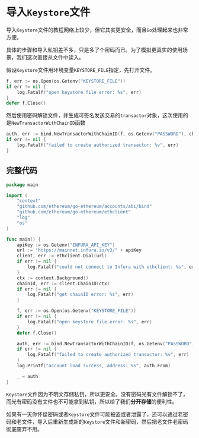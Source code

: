 # 导入`Keystore`文件

导入`Keystore`文件的教程网络上较少，但它其实更安全，而且`Go`处理起来也非常方便。

具体的步骤和导入私钥差不多，只是多了个密码而已。为了模拟更真实的使用场景，我们这次直接从文件中读入。

假设`Keystore`文件用环境变量`KEYSTORE_FILE`指定，先打开文件。
```go
f, err := os.Open(os.Getenv("KEYSTORE_FILE"))
if err != nil {
    log.Fatalf("open keystore file error: %s", err)
}
defer f.Close()
```

然后使用密码解锁文件，并生成可签名发送交易的`transactor`对象，这次使用的是`NewTransactorWithChainID`函数
```go
auth, err := bind.NewTransactorWithChainID(f, os.Getenv("PASSWORD"), chainId)
if err != nil {
    log.Fatalf("failed to create authorized transactor: %v", err)
}
```

## 完整代码

```go
package main

import (
	"context"
	"github.com/ethereum/go-ethereum/accounts/abi/bind"
	"github.com/ethereum/go-ethereum/ethclient"
	"log"
	"os"
)

func main() {
	apiKey := os.Getenv("INFURA_API_KEY")
	url := "https://mainnet.infura.io/v3/" + apiKey
	client, err := ethclient.Dial(url)
	if err != nil {
		log.Fatalf("could not connect to Infura with ethclient: %s", err)
	}
	ctx := context.Background()
	chainId, err := client.ChainID(ctx)
	if err != nil {
		log.Fatalf("get chainID error: %s", err)
	}

	f, err := os.Open(os.Getenv("KEYSTORE_FILE"))
	if err != nil {
		log.Fatalf("open keystore file error: %s", err)
	}
	defer f.Close()

	auth, err := bind.NewTransactorWithChainID(f, os.Getenv("PASSWORD"), chainId)
	if err != nil {
		log.Fatalf("failed to create authorized transactor: %v", err)
	}
	log.Printf("account load success, address: %s", auth.From)

	_ = auth
}
```

`Keystore`文件因为不明文存储私钥，所以更安全。没有密码光有文件解锁不了，而光有密码没有文件也不可能拿到私钥，所以给了我们**分开存储**的便利性。

如果有一天你怀疑密码或者`Keystore`文件可能被盗或者泄露了，还可以通过老密码和老文件，导入后重新生成新的`Keystore`文件和新密码，然后把老文件老密码彻底废弃不用。